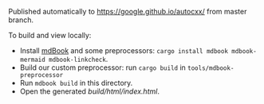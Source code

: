 Published automatically to https://google.github.io/autocxx/ from master branch.

To build and view locally:

- Install [mdBook] and some preprocessors: `cargo install mdbook mdbook-mermaid mdbook-linkcheck`.
- Build our custom preprocessor: run `cargo build` in `tools/mdbook-preprocessor`
- Run `mdbook build` in this directory.
- Open the generated *build/html/index.html*.

[mdBook]: https://github.com/rust-lang/mdBook
